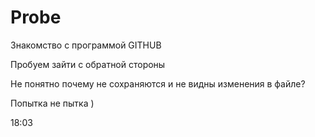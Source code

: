 # Probe
Знакомство с программой GITHUB

Пробуем зайти с обратной стороны

Не понятно почему не сохраняются и не видны изменения в файле?

Попытка не пытка )

18:03
